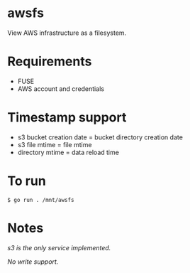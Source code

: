 awsfs
=====

View AWS infrastructure as a filesystem.

Requirements
============
* FUSE
* AWS account and credentials

Timestamp support
=================
* s3 bucket creation date = bucket directory creation date
* s3 file mtime = file mtime
* directory mtime = data reload time

To run
======
```
$ go run . /mnt/awsfs
```

Notes
=====
_s3 is the only service implemented._

_No write support._
